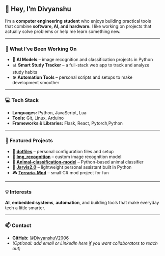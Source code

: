 ## 👋 Hey, I’m **Divyanshu**

I’m a **computer engineering student** who enjoys building practical tools that combine **software, AI, and hardware**. I like working on projects that actually solve problems or help me learn something new.  

---

### 🧠 **What I’ve Been Working On**
- 🧩 **AI Models** – image recognition and classification projects in Python  
- 📊 **Smart Study Tracker** – a full-stack web app to track and analyze study habits  
- ⚙️ **Automation Tools** – personal scripts and setups to make development smoother  

---

### 💻 **Tech Stack**
- **Languages:** Python, JavaScript, Lua  
- **Tools:** Git, Linux, Arduino  
- **Frameworks & Libraries:** Flask, React, Pytorch,Python  

---

### 📂 **Featured Projects**
- 🧩 [**dotfiles**](https://github.com/DivyanshuV2006/dotfiles) – personal configuration files and setup  
- 🧠 [**Img_recognition**](https://github.com/DivyanshuV2006/Img_recognition) – custom image recognition model  
- 🐾 [**Animal-classification-model**](https://github.com/DivyanshuV2006/Animal-classification-model) – Python-based animal classifier  
- 🤖 [**Jarvis2.0**](https://github.com/DivyanshuV2006/Jarvis2.0) – lightweight personal assistant built in Python  
- 🎮 [**Terraria-Mod**](https://github.com/DivyanshuV2006/Terraria-Mod) – small C# mod project for fun  

---

### 💡 **Interests**
**AI**, **embedded systems**, **automation**, and building tools that make everyday tech a little smarter.  

---

### 📫 **Contact**
- **GitHub:** [@DivyanshuV2006](https://github.com/DivyanshuV2006)  
- *(Optional: add email or LinkedIn here if you want collaborators to reach out)*  
